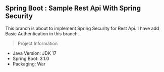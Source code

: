 ## Spring Boot : Sample Rest Api With Spring Security
This branch is about to implement Spring Security for Rest Api. I have add Basic Authentication in this branch.

> Project Information
- Java Version: JDK 17
- Spring Boot: 3.1.0
- Packaging: War

